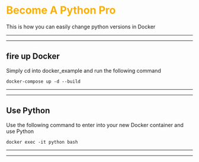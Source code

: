 # <span style="color:#f9b000">Become A Python Pro</span>

This is how you can easily change python versions in Docker

***
***

## fire up Docker
Simply cd into docker_example and run the following command
```
docker-compose up -d --build
```

***
***

## Use Python
Use the following command to enter into your new Docker container and use Python
```
docker exec -it python bash
```

***
***